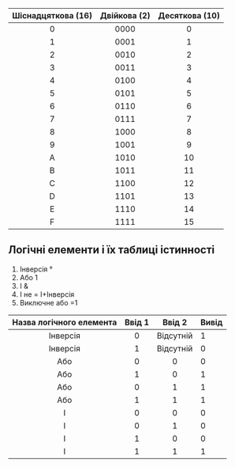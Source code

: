 

| Шіснадцяткова (16) | Двійкова (2) | Десяткова (10) |
| :----------------: | :----------: | :------------: |
|         0          |     0000     |       0        |
|         1          |     0001     |       1        |
|         2          |     0010     |       2        |
|         3          |     0011     |       3        |
|         4          |     0100     |       4        |
|         5          |     0101     |       5        |
|         6          |     0110     |       6        |
|         7          |     0111     |       7        |
|         8          |     1000     |       8        |
|         9          |     1001     |       9        |
|         A          |     1010     |       10       |
|         B          |     1011     |       11       |
|         C          |     1100     |       12       |
|         D          |     1101     |       13       |
|         E          |     1110     |       14       |
|         F          |     1111     |       15       |


## Логічні елементи і їх таблиці істинності 
1. Інверсія °
2. Або 1
3. І &
4. І не = І+Інверсія
5. Виключне або =1

| Назва логічного елемента | Ввід 1 |  Ввід 2   | Вивід |
| :----------------------: | :----: | :-------: | ----- |
|         Інверсія         |   0    | Відсутній | 1     |
|         Інверсія         |   1    | Відсутній | 0     |
|           Або            |   0    |     0     | 0     |
|           Або            |   1    |     0     | 1     |
|           Або            |   0    |     1     | 1     |
|           Або            |   1    |     1     | 1     |
|            І             |   0    |     0     | 0     |
|            І             |   0    |     1     | 0     |
|            І             |   1    |     0     | 0     |
|            І             |   1    |     1     | 1     |
